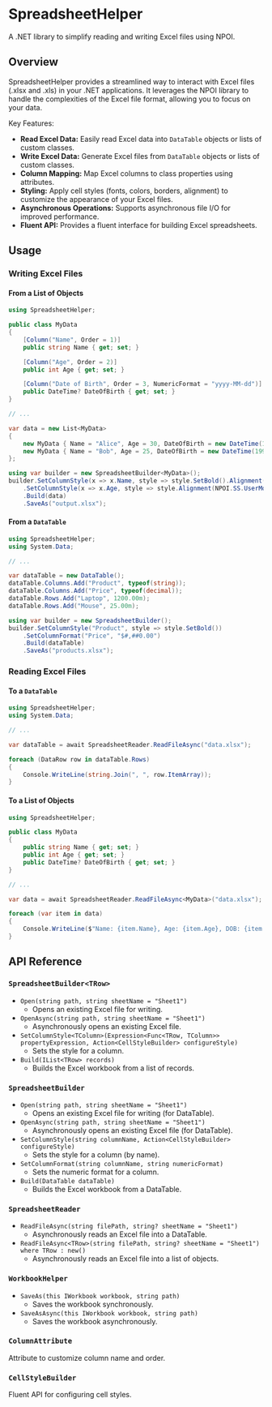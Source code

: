 ﻿# SpreadsheetHelper

A .NET library to simplify reading and writing Excel files using NPOI.

## Overview

SpreadsheetHelper provides a streamlined way to interact with Excel files (.xlsx and .xls) in your .NET applications. It leverages the NPOI library to handle the complexities of the Excel file format, allowing you to focus on your data.

Key Features:

* **Read Excel Data:** Easily read Excel data into `DataTable` objects or lists of custom classes.
* **Write Excel Data:** Generate Excel files from `DataTable` objects or lists of custom classes.
* **Column Mapping:** Map Excel columns to class properties using attributes.
* **Styling:** Apply cell styles (fonts, colors, borders, alignment) to customize the appearance of your Excel files.
* **Asynchronous Operations:** Supports asynchronous file I/O for improved performance.
* **Fluent API:** Provides a fluent interface for building Excel spreadsheets.

## Usage
### Writing Excel Files
#### From a List of Objects
```csharp
using SpreadsheetHelper;

public class MyData
{
    [Column("Name", Order = 1)]
    public string Name { get; set; }

    [Column("Age", Order = 2)]
    public int Age { get; set; }

    [Column("Date of Birth", Order = 3, NumericFormat = "yyyy-MM-dd")]
    public DateTime? DateOfBirth { get; set; }
}

// ...

var data = new List<MyData>
{
    new MyData { Name = "Alice", Age = 30, DateOfBirth = new DateTime(1993, 1, 1) },
    new MyData { Name = "Bob", Age = 25, DateOfBirth = new DateTime(1998, 5, 10) }
};

using var builder = new SpreadsheetBuilder<MyData>();
builder.SetColumnStyle(x => x.Name, style => style.SetBold().Alignment(NPOI.SS.UserModel.HorizontalAlignment.Center))
    .SetColumnStyle(x => x.Age, style => style.Alignment(NPOI.SS.UserModel.HorizontalAlignment.Right))
    .Build(data)
    .SaveAs("output.xlsx");
```

#### From a `DataTable`
```csharp
using SpreadsheetHelper;
using System.Data;

// ...

var dataTable = new DataTable();
dataTable.Columns.Add("Product", typeof(string));
dataTable.Columns.Add("Price", typeof(decimal));
dataTable.Rows.Add("Laptop", 1200.00m);
dataTable.Rows.Add("Mouse", 25.00m);

using var builder = new SpreadsheetBuilder();
builder.SetColumnStyle("Product", style => style.SetBold())
    .SetColumnFormat("Price", "$#,##0.00")
    .Build(dataTable)
    .SaveAs("products.xlsx");
```

### Reading Excel Files
#### To a `DataTable`
```csharp
using SpreadsheetHelper;
using System.Data;

// ...

var dataTable = await SpreadsheetReader.ReadFileAsync("data.xlsx");

foreach (DataRow row in dataTable.Rows)
{
    Console.WriteLine(string.Join(", ", row.ItemArray));
}
```

#### To a List of Objects
```csharp
using SpreadsheetHelper;

public class MyData
{
    public string Name { get; set; }
    public int Age { get; set; }
    public DateTime? DateOfBirth { get; set; }
}

// ...

var data = await SpreadsheetReader.ReadFileAsync<MyData>("data.xlsx");

foreach (var item in data)
{
    Console.WriteLine($"Name: {item.Name}, Age: {item.Age}, DOB: {item.DateOfBirth}");
}
```

## API Reference
### `SpreadsheetBuilder<TRow>`

* `Open(string path, string sheetName = "Sheet1")`
  * Opens an existing Excel file for writing.
* `OpenAsync(string path, string sheetName = "Sheet1")`
  * Asynchronously opens an existing Excel file.
* `SetColumnStyle<TColumn>(Expression<Func<TRow, TColumn>> propertyExpression, Action<CellStyleBuilder> configureStyle)`
  * Sets the style for a column.
* `Build(IList<TRow> records)`
  * Builds the Excel workbook from a list of records.

### `SpreadsheetBuilder`

* `Open(string path, string sheetName = "Sheet1")`
  * Opens an existing Excel file for writing (for DataTable).
* `OpenAsync(string path, string sheetName = "Sheet1")`
  * Asynchronously opens an existing Excel file (for DataTable).
* `SetColumnStyle(string columnName, Action<CellStyleBuilder> configureStyle)`
  * Sets the style for a column (by name).
* `SetColumnFormat(string columnName, string numericFormat)`
  * Sets the numeric format for a column.
* `Build(DataTable dataTable)`
  * Builds the Excel workbook from a DataTable.

### `SpreadsheetReader`

* `ReadFileAsync(string filePath, string? sheetName = "Sheet1")`
  * Asynchronously reads an Excel file into a DataTable.
* `ReadFileAsync<TRow>(string filePath, string? sheetName = "Sheet1") where TRow : new()`
  * Asynchronously reads an Excel file into a list of objects.

### `WorkbookHelper`

* `SaveAs(this IWorkbook workbook, string path)`
  * Saves the workbook synchronously.
* `SaveAsAsync(this IWorkbook workbook, string path)`
  * Saves the workbook asynchronously.

### `ColumnAttribute`
Attribute to customize column name and order.

### `CellStyleBuilder`
Fluent API for configuring cell styles.